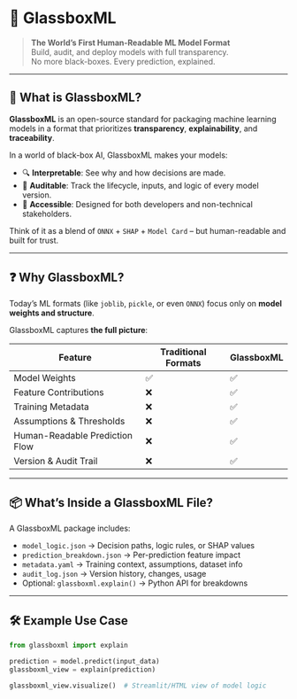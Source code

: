 # 🧠 GlassboxML

> **The World’s First Human-Readable ML Model Format**  
> Build, audit, and deploy models with full transparency.  
> No more black-boxes. Every prediction, explained.

---

## 🚀 What is GlassboxML?

**GlassboxML** is an open-source standard for packaging machine learning models in a format that prioritizes **transparency**, **explainability**, and **traceability**.

In a world of black-box AI, GlassboxML makes your models:
- 🔍 **Interpretable**: See why and how decisions are made.
- 🧾 **Auditable**: Track the lifecycle, inputs, and logic of every model version.
- 👥 **Accessible**: Designed for both developers and non-technical stakeholders.

Think of it as a blend of `ONNX` + `SHAP` + `Model Card` – but human-readable and built for trust.

---

## ❓ Why GlassboxML?

Today’s ML formats (like `joblib`, `pickle`, or even `ONNX`) focus only on **model weights and structure**.

GlassboxML captures **the full picture**:

| Feature | Traditional Formats | GlassboxML |
|--------|----------------------|-------------|
| Model Weights | ✅ | ✅ |
| Feature Contributions | ❌ | ✅ |
| Training Metadata | ❌ | ✅ |
| Assumptions & Thresholds | ❌ | ✅ |
| Human-Readable Prediction Flow | ❌ | ✅ |
| Version & Audit Trail | ❌ | ✅ |

---

## 📦 What’s Inside a GlassboxML File?

A GlassboxML package includes:
- `model_logic.json` → Decision paths, logic rules, or SHAP values
- `prediction_breakdown.json` → Per-prediction feature impact
- `metadata.yaml` → Training context, assumptions, dataset info
- `audit_log.json` → Version history, changes, usage
- Optional: `glassboxml.explain()` → Python API for breakdowns

---

## 🛠️ Example Use Case

```python
from glassboxml import explain

prediction = model.predict(input_data)
glassboxml_view = explain(prediction)

glassboxml_view.visualize()  # Streamlit/HTML view of model logic
